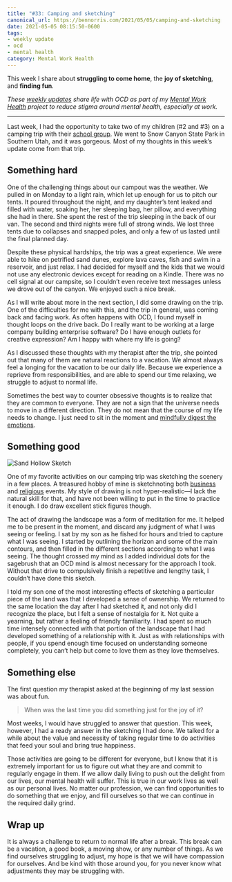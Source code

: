 ```yaml
---
title: "#33: Camping and sketching"
canonical_url: https://bennorris.com/2021/05/05/camping-and-sketching
date: 2021-05-05 08:15:50-0600
tags:
- weekly update
- ocd
- mental health
category: Mental Work Health
---
```


This week I share about **struggling to come home**, the **joy of sketching**, and **finding fun**.

_These [weekly updates](https://bennorris.com/tags/weekly-update/) share life with OCD as part of my [Mental Work Health](https://bennorris.com/mental-work-health) project to reduce stigma around mental health, especially at work._


***

Last week, I had the opportunity to take two of my children (#2 and #3) on a camping trip with their [school group](https://www.alpinevalleyacademy.org/). We went to Snow Canyon State Park in Southern Utah, and it was gorgeous. Most of my thoughts in this week’s update come from that trip.

## Something hard

One of the challenging things about our campout was the weather. We pulled in on Monday to a light rain, which let up enough for us to pitch our tents. It poured throughout the night, and my daughter’s tent leaked and filled with water, soaking her, her sleeping bag, her pillow, and everything she had in there. She spent the rest of the trip sleeping in the back of our van. The second and third nights were full of strong winds. We lost three tents due to collapses and snapped poles, and only a few of us lasted until the final planned day.

Despite these physical hardships, the trip was a great experience. We were able to hike on petrified sand dunes, explore lava caves, fish and swim in a reservoir, and just relax. I had decided for myself and the kids that we would not use any electronic devices except for reading on a Kindle. There was no cell signal at our campsite, so I couldn’t even receive text messages unless we drove out of the canyon. We enjoyed such a nice break.

As I will write about more in the next section, I did some drawing on the trip. One of the difficulties for me with this, and the trip in general, was coming back and facing work. As often happens with OCD, I found myself in thought loops on the drive back. Do I really want to be working at a large company building enterprise software? Do I have enough outlets for creative expression? Am I happy with where my life is going?

As I discussed these thoughts with my therapist after the trip, she pointed out that many of them are natural reactions to a vacation. We almost always feel a longing for the vacation to be our daily life. Because we experience a reprieve from responsibilities, and are able to spend our time relaxing, we struggle to adjust to normal life.

Sometimes the best way to counter obsessive thoughts is to realize that they are common to everyone. They are not a sign that the universe needs to move in a different direction. They do not mean that the course of my life needs to change. I just need to sit in the moment and [mindfully digest the emotions](https://en.wikipedia.org/wiki/Mindfulness-based_cognitive_therapy).


## Something good

![Sand Hollow Sketch](https://media.bennorris.com/images/mentalworkhealth/uploads/2021/0d101e7f2e.jpg)

One of my favorite activities on our camping trip was sketching the scenery in a few places. A treasured hobby of mine is sketchnoting both [business](https://bennorris.com/sketchnotable/) and [religious](https://bennorris.com/gospelsketcher/) events. My style of drawing is not hyper-realistic—I lack the natural skill for that, and have not been willing to put in the time to practice it enough. I do draw excellent stick figures though.

The act of drawing the landscape was a form of meditation for me. It helped me to be present in the moment, and discard any judgment of what I was seeing or feeling. I sat by my son as he fished for hours and tried to capture what I was seeing. I started by outlining the horizon and some of the main contours, and then filled in the different sections according to what I was seeing. The thought crossed my mind as I added individual dots for the sagebrush that an OCD mind is almost necessary for the approach I took. Without that drive to compulsively finish a repetitive and lengthy task, I couldn’t have done this sketch.

I told my son one of the most interesting effects of sketching a particular piece of the land was that I developed a sense of ownership. We returned to the same location the day after I had sketched it, and not only did I recognize the place, but I felt a sense of nostalgia for it. Not quite a yearning, but rather a feeling of friendly familiarity. I had spent so much time intensely connected with that portion of the landscape that I had developed something of a relationship with it. Just as with relationships with people, if you spend enough time focused on understanding someone completely, you can’t help but come to love them as they love themselves.


## Something else

The first question my therapist asked at the beginning of my last session was about fun.

> When was the last time you did something just for the joy of it?

Most weeks, I would have struggled to answer that question. This week, however, I had a ready answer in the sketching I had done. We talked for a while about the value and necessity of taking regular time to do activities that feed your soul and bring true happiness.

Those activities are going to be different for everyone, but I know that it is extremely important for us to figure out what they are and commit to regularly engage in them. If we allow daily living to push out the delight from our lives, our mental health will suffer. This is true in our work lives as well as our personal lives. No matter our profession, we can find opportunities to do something that we enjoy, and fill ourselves so that we can continue in the required daily grind.


## Wrap up

It is always a challenge to return to normal life after a break. This break can be a vacation, a good book, a moving show, or any number of things. As we find ourselves struggling to adjust, my hope is that we will have compassion for ourselves. And be kind with those around you, for you never know what adjustments they may be struggling with.

